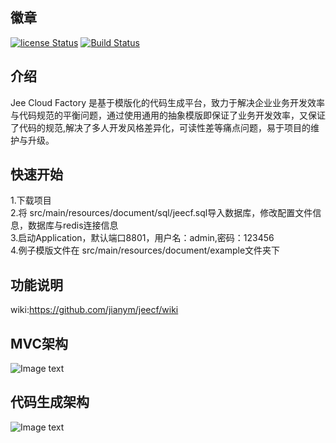 
## 徽章  
[![license Status](https://img.shields.io/badge/License-Apache%202.0-blue.svg?branch=v1.5)](http://www.apache.org/licenses/LICENSE-2.0.txt)
[![Build Status](https://travis-ci.org/jianym/jeecf.svg?branch=v1.5)](https://travis-ci.org/jianym/jeecf)  
## 介绍  
Jee Cloud Factory 是基于模版化的代码生成平台，致力于解决企业业务开发效率与代码规范的平衡问题，通过使用通用的抽象模版即保证了业务开发效率，又保证了代码的规范,解决了多人开发风格差异化，可读性差等痛点问题，易于项目的维护与升级。

## 快速开始  
1.下载项目  
2.将 src/main/resources/document/sql/jeecf.sql导入数据库，修改配置文件信息，数据库与redis连接信息  
3.启动Application，默认端口8801，用户名：admin,密码：123456  
4.例子模版文件在 src/main/resources/document/example文件夹下  
## 功能说明  
wiki:https://github.com/jianym/jeecf/wiki  
## MVC架构  
![Image text](https://github.com/jianym/jeecf/blob/master/jeecf-module-manager/src/main/resources/static/images/jeecf_architecture_mvc.png)
## 代码生成架构  
![Image text](https://github.com/jianym/jeecf/blob/master/jeecf-module-manager/src/main/resources/static/images/jeecf_architecture_gen.png)
